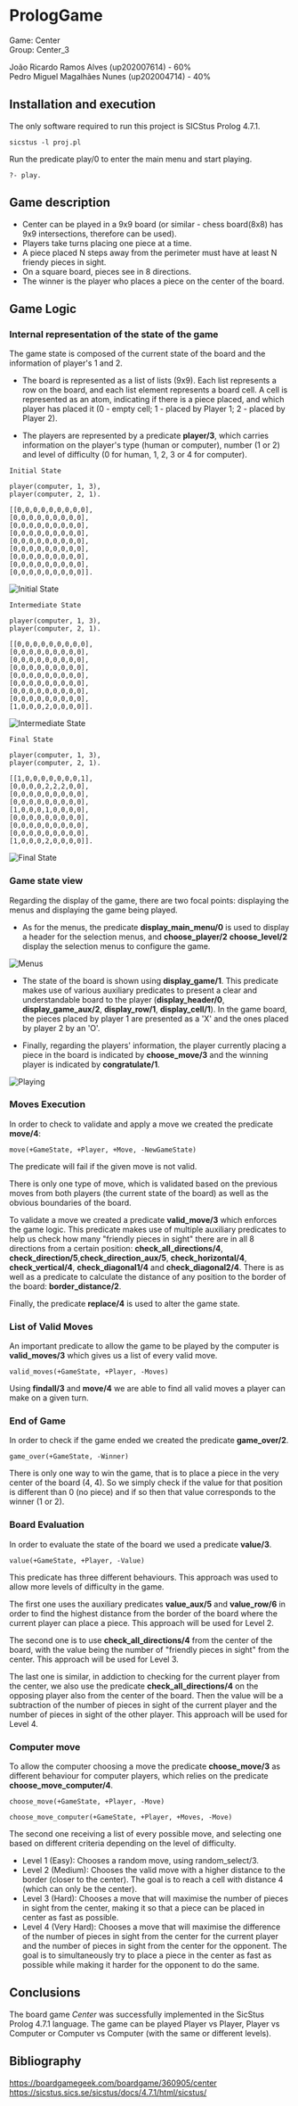 # PrologGame
Game: Center  
Group: Center_3   

João Ricardo Ramos Alves (up202007614) - 60%  
Pedro Miguel Magalhães Nunes (up202004714) - 40%



## Installation and execution  

The only software required to run this project is SICStus Prolog 4.7.1.

```
sicstus -l proj.pl
```

Run the predicate play/0 to enter the main menu and start playing.  

```
?- play.
```


## Game description  

- Center can be played in a 9x9 board (or similar - chess board(8x8) has 9x9 intersections, therefore can be used).    
- Players take turns placing one piece at a time.  
- A piece placed N steps away from the perimeter must have at least N friendy pieces in sight.  
- On a square board, pieces see in 8 directions.  
- The winner is the player who places a piece on the center of the board.  

## Game Logic  

### Internal representation of the state of the game  

The game state is composed of the current state of the board and the information of player's 1 and 2.  

- The board is represented as a list of lists (9x9). Each list represents a row on the board, and each list element represents a board cell. A cell is represented as an atom, indicating if there is a piece placed, and which player has placed it (0 - empty cell; 1 - placed by Player 1; 2 - placed by Player 2).  

- The players are represented by a predicate **player/3**, which carries information on the player's type (human or computer), number (1 or 2) and level of difficulty (0 for human, 1, 2, 3 or 4 for computer).  

`Initial State`  

```
player(computer, 1, 3),
player(computer, 2, 1).
```  

```
[[0,0,0,0,0,0,0,0,0],
[0,0,0,0,0,0,0,0,0],
[0,0,0,0,0,0,0,0,0],
[0,0,0,0,0,0,0,0,0],
[0,0,0,0,0,0,0,0,0],
[0,0,0,0,0,0,0,0,0],
[0,0,0,0,0,0,0,0,0],
[0,0,0,0,0,0,0,0,0],
[0,0,0,0,0,0,0,0,0]].
```  

![Initial State](img/initial_state.png)  

`Intermediate State`  

```
player(computer, 1, 3),
player(computer, 2, 1).
```  

```
[[0,0,0,0,0,0,0,0,0],
[0,0,0,0,0,0,0,0,0],
[0,0,0,0,0,0,0,0,0],
[0,0,0,0,0,0,0,0,0],
[0,0,0,0,0,0,0,0,0],
[0,0,0,0,0,0,0,0,0],
[0,0,0,0,0,0,0,0,0],
[0,0,0,0,0,0,0,0,0],
[1,0,0,0,2,0,0,0,0]].
```  

![Intermediate State](img/intermediate_state.png)  

`Final State`  

```
player(computer, 1, 3),
player(computer, 2, 1).
```  

```
[[1,0,0,0,0,0,0,0,1],
[0,0,0,0,2,2,2,0,0],
[0,0,0,0,0,0,0,0,0],
[0,0,0,0,0,0,0,0,0],
[1,0,0,0,1,0,0,0,0],
[0,0,0,0,0,0,0,0,0],
[0,0,0,0,0,0,0,0,0],
[0,0,0,0,0,0,0,0,0],
[1,0,0,0,2,0,0,0,0]].
```  

![Final State](img/final_state.png)  

### Game state view  

Regarding the display of the game, there are two focal points: displaying the menus and displaying the game being played.  

- As for the menus, the predicate **display_main_menu/0** is used to display a header for the selection menus, and **choose_player/2** **choose_level/2** display the selection menus to configure the game.  

![Menus](img/menus.png)

- The state of the board is shown using **display_game/1**. This predicate makes use of various auxiliary predicates to present a clear and understandable board to the player (**display_header/0**, **display_game_aux/2**, **display_row/1**, **display_cell/1**). In the game board, the pieces placed by player 1 are presented as a 'X' and the ones placed by player 2 by an 'O'.

- Finally, regarding the players' information, the player currently placing a piece in the board is indicated by **choose_move/3** and the winning player is indicated by **congratulate/1**.  

![Playing](img/playing.png)  

### Moves Execution  

In order to check to validate and apply a move we created the predicate **move/4**:

```
move(+GameState, +Player, +Move, -NewGameState)
```  

The predicate will fail if the given move is not valid.  

There is only one type of move, which is validated based on the previous moves from both players (the current state of the board) as well as the obvious boundaries of the board.  

To validate a move we created a predicate **valid_move/3** which enforces the game logic. This predicate makes use of multiple auxiliary predicates to help us check how many "friendly pieces in sight" there are in all 8 directions from a certain position: **check_all_directions/4**, **check_direction/5**,**check_direction_aux/5**, **check_horizontal/4**, **check_vertical/4**, **check_diagonal1/4** and **check_diagonal2/4**. There is as well as a predicate to calculate the distance of any position to the border of the board: **border_distance/2**.  

Finally, the predicate **replace/4** is used to alter the game state.  


### List of Valid Moves  

An important predicate to allow the game to be played by the computer is **valid_moves/3** which gives us a list of every valid move.  

```
valid_moves(+GameState, +Player, -Moves)
```  

Using **findall/3** and **move/4** we are able to find all valid moves a player can make on a given turn.

### End of Game  

In order to check if the game ended we created the predicate **game_over/2**.  

```
game_over(+GameState, -Winner)
```  

There is only one way to win the game, that is to place a piece in the very center of the board (4, 4). So we simply check if the value for that position is different than 0 (no piece) and if so then that value corresponds to the winner (1 or 2).  

### Board Evaluation  

In order to evaluate the state of the board we used a predicate **value/3**.  

```
value(+GameState, +Player, -Value)
```  

This predicate has three different behaviours. This approach was used to allow more levels of difficulty in the game.  

The first one uses the auxiliary predicates **value_aux/5** and **value_row/6** in order to find the highest distance from the border of the board where the current player can place a piece. This approach will be used for Level 2.  

The second one is to use **check_all_directions/4** from the center of the board, with the value being the number of "friendly pieces in sight" from the center. This approach will be used for Level 3.  

The last one is similar, in addiction to checking for the current player from the center, we also use the predicate **check_all_directions/4** on the opposing player also from the center of the board. Then the value will be a subtraction of the number of pieces in sight of the current player and the number of pieces in sight of the other player. This approach will be used for Level 4.  

### Computer move  

To allow the computer choosing a move the predicate **choose_move/3** as different behaviour for computer players, which relies on the predicate **choose_move_computer/4**.  

```
choose_move(+GameState, +Player, -Move)

choose_move_computer(+GameState, +Player, +Moves, -Move)
```  

The second one receiving a list of every possible move, and selecting one based on different criteria depending on the level of difficulty.  

- Level 1 (Easy): Chooses a random move, using random_select/3.  
- Level 2 (Medium): Chooses the valid move with a higher distance to the border (closer to the center). The goal is to reach a cell with distance 4 (which can only be the center).  
- Level 3 (Hard): Chooses a move that will maximise the number of pieces in sight from the center, making it so that a piece can be placed in center as fast as possible.  
- Level 4 (Very Hard): Chooses a move that will maximise the difference of the number of pieces in sight from the center for the current player and the number of pieces in sight from the center for the opponent. The goal is to simultaneously try to place a piece in the center as fast as possible while making it harder for the opponent to do the same.  

## Conclusions  

The board game *Center* was successfully implemented in the SicStus Prolog 4.7.1 language. The game can be played Player vs Player, Player vs Computer or Computer vs Computer (with the same or different levels).

## Bibliography  

https://boardgamegeek.com/boardgame/360905/center  
https://sicstus.sics.se/sicstus/docs/4.7.1/html/sicstus/